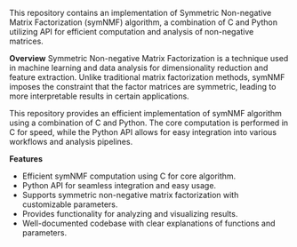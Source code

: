 This repository contains an implementation of Symmetric Non-negative Matrix Factorization (symNMF) algorithm, a combination of C and Python utilizing API for efficient computation and analysis of non-negative matrices.

**Overview**
Symmetric Non-negative Matrix Factorization is a technique used in machine learning and data analysis for dimensionality reduction and feature extraction. Unlike traditional matrix factorization methods, symNMF imposes the constraint that the factor matrices are symmetric, leading to more interpretable results in certain applications.

This repository provides an efficient implementation of symNMF algorithm using a combination of C and Python. The core computation is performed in C for speed, while the Python API allows for easy integration into various workflows and analysis pipelines.

**Features**
* Efficient symNMF computation using C for core algorithm.
* Python API for seamless integration and easy usage.
* Supports symmetric non-negative matrix factorization with customizable parameters.
* Provides functionality for analyzing and visualizing results.
* Well-documented codebase with clear explanations of functions and parameters.
